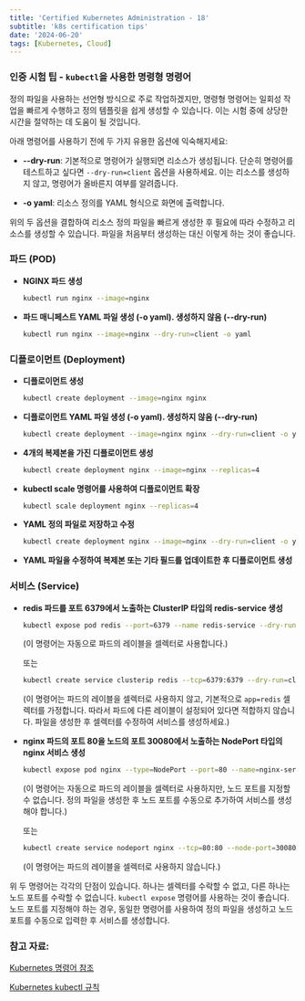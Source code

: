 ```yaml
--- 
title: 'Certified Kubernetes Administration - 18'
subtitle: 'k8s certification tips'
date: '2024-06-20'
tags: [Kubernetes, Cloud]
---
```



### 인증 시험 팁 - `kubectl`을 사용한 명령형 명령어

정의 파일을 사용하는 선언형 방식으로 주로 작업하겠지만, 명령형 명령어는 일회성 작업을 빠르게 수행하고 정의 템플릿을 쉽게 생성할 수 있습니다. 이는 시험 중에 상당한 시간을 절약하는 데 도움이 될 것입니다.

아래 명령어를 사용하기 전에 두 가지 유용한 옵션에 익숙해지세요:


- **--dry-run**: 기본적으로 명령어가 실행되면 리소스가 생성됩니다. 단순히 명령어를 테스트하고 싶다면 `--dry-run=client` 옵션을 사용하세요. 이는 리소스를 생성하지 않고, 명령어가 올바른지 여부를 알려줍니다.

- **-o yaml**: 리소스 정의를 YAML 형식으로 화면에 출력합니다.

위의 두 옵션을 결합하여 리소스 정의 파일을 빠르게 생성한 후 필요에 따라 수정하고 리소스를 생성할 수 있습니다. 파일을 처음부터 생성하는 대신 이렇게 하는 것이 좋습니다.

### 파드 (POD)

- **NGINX 파드 생성**
  ```bash
  kubectl run nginx --image=nginx
  ```


- **파드 매니페스트 YAML 파일 생성 (-o yaml). 생성하지 않음 (--dry-run)**
  ```bash
  kubectl run nginx --image=nginx --dry-run=client -o yaml
  ```

### 디플로이먼트 (Deployment)

- **디플로이먼트 생성**
  ```bash
  kubectl create deployment --image=nginx nginx
  ```


- **디플로이먼트 YAML 파일 생성 (-o yaml). 생성하지 않음 (--dry-run)**
  ```bash
  kubectl create deployment --image=nginx nginx --dry-run=client -o yaml
  ```


- **4개의 복제본을 가진 디플로이먼트 생성**
  ```bash
  kubectl create deployment nginx --image=nginx --replicas=4
  ```


- **kubectl scale 명령어를 사용하여 디플로이먼트 확장**
  ```bash
  kubectl scale deployment nginx --replicas=4
  ```


- **YAML 정의 파일로 저장하고 수정**
  ```bash
  kubectl create deployment nginx --image=nginx --dry-run=client -o yaml > nginx-deployment.yaml
  ```


- **YAML 파일을 수정하여 복제본 또는 기타 필드를 업데이트한 후 디플로이먼트 생성**

### 서비스 (Service)

- **redis 파드를 포트 6379에서 노출하는 ClusterIP 타입의 redis-service 생성**
  ```bash
  kubectl expose pod redis --port=6379 --name redis-service --dry-run=client -o yaml
  ```

  (이 명령어는 자동으로 파드의 레이블을 셀렉터로 사용합니다.)

  또는

  ```bash
  kubectl create service clusterip redis --tcp=6379:6379 --dry-run=client -o yaml
  ```

  (이 명령어는 파드의 레이블을 셀렉터로 사용하지 않고, 기본적으로 `app=redis` 셀렉터를 가정합니다. 따라서 파드에 다른 레이블이 설정되어 있다면 적합하지 않습니다. 파일을 생성한 후 셀렉터를 수정하여 서비스를 생성하세요.)


- **nginx 파드의 포트 80을 노드의 포트 30080에서 노출하는 NodePort 타입의 nginx 서비스 생성**
  ```bash
  kubectl expose pod nginx --type=NodePort --port=80 --name=nginx-service --dry-run=client -o yaml
  ```

  (이 명령어는 자동으로 파드의 레이블을 셀렉터로 사용하지만, 노드 포트를 지정할 수 없습니다. 정의 파일을 생성한 후 노드 포트를 수동으로 추가하여 서비스를 생성해야 합니다.)

  또는

  ```bash
  kubectl create service nodeport nginx --tcp=80:80 --node-port=30080 --dry-run=client -o yaml
  ```

  (이 명령어는 파드의 레이블을 셀렉터로 사용하지 않습니다.)

위 두 명령어는 각각의 단점이 있습니다. 하나는 셀렉터를 수락할 수 없고, 다른 하나는 노드 포트를 수락할 수 없습니다. `kubectl expose` 명령어를 사용하는 것이 좋습니다. 노드 포트를 지정해야 하는 경우, 동일한 명령어를 사용하여 정의 파일을 생성하고 노드 포트를 수동으로 입력한 후 서비스를 생성합니다.

### 참고 자료:

<span class='blogLink'>[Kubernetes 명령어 참조](https://kubernetes.io/docs/reference/generated/kubectl/kubectl-commands)</span>

<span class='blogLink'>[Kubernetes kubectl 규칙](https://kubernetes.io/docs/reference/kubectl/conventions/)</span>